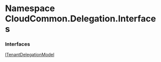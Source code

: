 #  Namespace CloudCommon.Delegation.Interfaces

### Interfaces

 [ITenantDelegationModel](CloudCommon.Delegation.Interfaces.ITenantDelegationModel.md)

